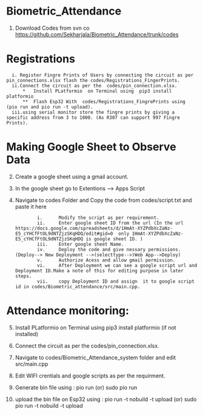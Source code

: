 

# Biometric_Attendance

1.  Download Codes from svn co https://github.com/Sekharjala/Biometric_Attendance/trunk/codes
 
 # Registrations     
      
      i. Register Fingre Prints of Users by connecting the circuit as per pin_connections.xlsx flash the codes/Registrations_FingerPrints.
      ii.Connect the circuit as per the  codes/pin_connection.xlsx.
          *   Install PLatformio  on Terminal using  pip3 install platformio
          **  Flash Esp32 With  codes/Registrations_FingrePrints using (pio run and pio run -t upload).
      iii.using serial monitor store the fingre prints by giving a specific address from 3 to 1000. (As R307 can support 997 Fingre Prints).
         

      
# Making Google Sheet to Observe Data
2.  Create a google sheet using a gmail account.

3.  In the google sheet go to Extentions --> Apps Script

4.  Navigate to codes Folder and Copy the code from codes/script.txt and paste it here 
                
                i.      Modify the script as per requirement.
                ii.     Enter google sheet ID from the url (In the url https://docs.google.com/spreadsheets/d/1HmAt-XYZPdbXcZaNz-E5_cYHCfFtOL9dNTZjzSKqHDQ/edit#gid=0  only 1HmAt-XYZPdbXcZaNz-E5_cYHCfFtOL9dNTZjzSKqHDQ is google sheet ID. )
                iii.    Enter google sheet Name.
                iv.     Deploy the code and give nessary permissions.(Deploy--> New Deployment -->(selecttype-->)Web App-->Deploy)
                v.      Authorize Acess and allow gmail permission.
                vi.     After Deployment we can see a google script url and Deployment ID.Make a note of this for editing purpose in later steps.
                vii.    copy Deployment ID and assign  it to google script id in codes/Biometric_attendance/src/main.cpp.
 
 
                 
# Attendance monitoring:

5.  Install PLatformio  on Terminal using  pip3 install platformio (if not installed)

6.  Connect the circuit as per the codes/pin_connection.xlsx.

7.  Navigate to codes/Biometric_Attendance_system folder and edit src/main.cpp 

8.  Edit  WIFI crentials and google scripts as per the requirment.

9.  Generate bin file using : pio run (or) sudo pio run

10.  upload the bin file on Esp32  using : pio run -t nobuild -t upload (or) sudo pio run -t nobuild -t upload



